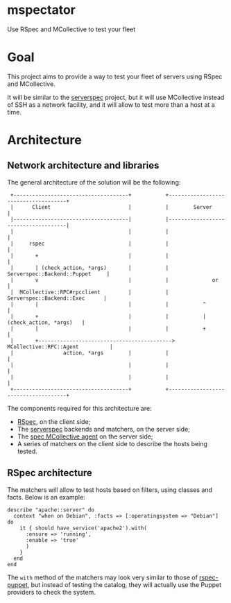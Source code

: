 mspectator
==========

Use RSpec and MCollective to test your fleet

# Goal

This project aims to provide a way to test your fleet of servers using RSpec and MCollective.

It will be similar to the [serverspec](http://serverspec.org) project, but it will use MCollective instead of SSH as a network facility, and it will allow to test more than a host at a time.

# Architecture

## Network architecture and libraries

The general architecture of the solution will be the following:

     +-------------------------------------+           +-------------------------------------+
     |      Client                         |           |        Server                       |
     |-------------------------------------|           |-------------------------------------|
     |                                     |           |                                     |
     |     rspec                           |           |                                     |
     |       +                             |           |                                     |
     |       | (check_action, *args)       |           |     Serverspec::Backend::Puppet     |
     |       v                             |           |              or                     |
     |  MCollective::RPC#rpcclient         |           |      Serverspec::Backend::Exec      |
     |       |                             |           |           ^                         |
     |       +                             |           |           | (check_action, *args)   |
     |       |                             |           |           +                         |
     |       +------------------------------------------->  MCollective::RPC::Agent          |
     |                action, *args        |           |                                     |
     |                                     |           |                                     |
     |                                     |           |                                     |
     +-------------------------------------+           +-------------------------------------+


The components required for this architecture are:

* [RSpec](http://rspec.info), on the client side;
* The [serverspec](http://serverspec.org) backends and matchers, on the server side;
* The [spec MCollective agent](https://github.com/camptocamp/puppet-spec/tree/master/files/mcollective/agent) on the server side;
* A series of matchers on the client side to describe the hosts being tested.


## RSpec architecture

The matchers will allow to test hosts based on filters, using classes and facts. Below is an example:

    describe "apache::server" do
      context "when on Debian", :facts => [:operatingsystem => "Debian"] do
        it { should have_service('apache2').with(
          :ensure => 'running',
          :enable => 'true'
          )
        }
      end
    end

The `with` method of the matchers may look very similar to those of [rspec-puppet](http://rspec-puppet.com), but instead of testing the catalog, they will actually use the Puppet providers to check the system.

